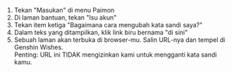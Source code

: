1) Tekan "Masukan" di menu Paimon
2) Di laman bantuan, tekan "Isu akun"
3) Tekan item ketiga "Bagaimana cara mengubah kata sandi saya?"
4) Dalam teks yang ditampilkan, klik link biru bernama "di sini"
5) Sebuah laman akan terbuka di browser-mu. Salin URL-nya dan tempel di Genshin Wishes.  
   Penting: URL ini TIDAK mengizinkan kami untuk mengganti kata sandi kamu.
